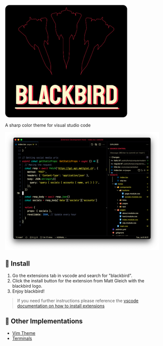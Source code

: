 <a href="https://blackbird.mattglei.ch" target="_blank"><img src="./images/title.png" width="400"></a>

A sharp color theme for visual studio code

![example](./images/example.png)

## 🚀 Install

1. Go the extensions tab in vscode and search for "blackbird".
2. Click the install button for the extension from Matt Gleich with the blackbird logo.
3. Enjoy blackbird!

> If you need further instructions please reference the [vscode documentation on how to install extensions](https://code.visualstudio.com/docs/editor/extension-marketplace#_find-and-install-an-extension)

## 🌃 Other Implementations

- [Vim Theme](https://github.com/blackbirdtheme/vim)
- [Terminals](https://github.com/blackbirdtheme/terminals)
